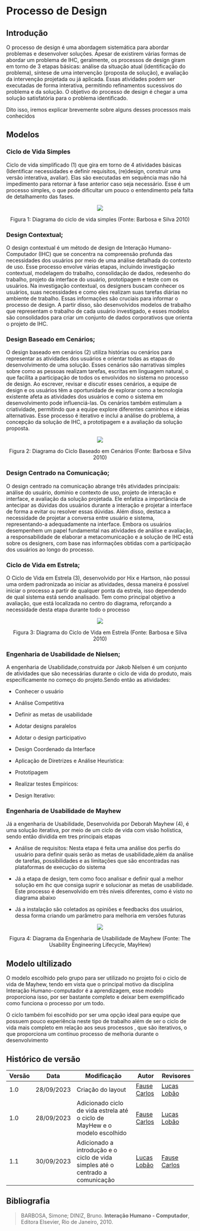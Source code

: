# Processo de Design

## Introdução
O processo de design é uma abordagem sistemática para abordar problemas e desenvolver soluções. Apesar de existirem várias formas de abordar um problema de IHC, geralmente, os processos de design giram em torno de 3 etapas básicas: análise da situação atual (identificação do problema), síntese de uma intervenção (proposta de solução), e avaliação da intervenção projetada ou já aplicada. Essas atividades podem ser executadas de forma interativa, permitindo refinamentos sucessivos do problema e da solução. O objetivo do processo de design é chegar a uma solução satisfatória para o problema identificado.

Dito isso, iremos explicar brevemente sobre alguns desses processos mais conhecidos

## Modelos

### Ciclo de Vida Simples
Ciclo de vida simplificado (1) que gira em torno de 4 atividades básicas (Identificar necessidades e definir requisitos, (re)design, construir uma versão interativa, avaliar). Elas são executadas em sequência mas não há impedimento para retornar à fase anterior caso seja necessário. Esse é um processo simples, o que pode dificultar um pouco o entendimento pela falta de detalhamento das fases.


<div style="text-align: center">
    <img src="../../assets/simples.png">
    <p>Figura 1: Diagrama do ciclo de vida simples (Fonte: Barbosa e Silva 2010)</p>
</div>

### Design Contextual;
O design contextual é um método de design de Interação Humano-Computador (IHC) que se concentra na compreensão profunda das necessidades dos usuários por meio de uma análise detalhada do contexto de uso. Esse processo envolve várias etapas, incluindo investigação contextual, modelagem do trabalho, consolidação de dados, redesenho do trabalho, projeto da interface do usuário, prototipagem e teste com os usuários. Na investigação contextual, os designers buscam conhecer os usuários, suas necessidades e como eles realizam suas tarefas diárias no ambiente de trabalho. Essas informações são cruciais para informar o processo de design. A partir disso, são desenvolvidos modelos de trabalho que representam o trabalho de cada usuário investigado, e esses modelos são consolidados para criar um conjunto de dados corporativos que orienta o projeto de IHC.

### Design Baseado em Cenários;
O design baseado em cenários (2) utiliza histórias ou cenários para representar as atividades dos usuários e orientar todas as etapas do desenvolvimento de uma solução. Esses cenários são narrativas simples sobre como as pessoas realizam tarefas, escritas em linguagem natural, o que facilita a participação de todos os envolvidos no sistema no processo de design. Ao escrever, revisar e discutir esses cenários, a equipe de design e os usuários têm a oportunidade de explorar como a tecnologia existente afeta as atividades dos usuários e como o sistema em desenvolvimento pode influenciá-las. Os cenários também estimulam a criatividade, permitindo que a equipe explore diferentes caminhos e ideias alternativas. Esse processo é iterativo e inclui a análise do problema, a concepção da solução de IHC, a prototipagem e a avaliação da solução proposta.

<div style="text-align: center">
    <img src="../../assets/baseado.png">
    <p>Figura 2: Diagrama do Ciclo Baseado em Cenários (Fonte: Barbosa e Silva 2010)</p>
</div>

### Design Centrado na Comunicação;
O design centrado na comunicação abrange três atividades principais: análise do usuário, domínio e contexto de uso, projeto de interação e interface, e avaliação da solução projetada. Ele enfatiza a importância de antecipar as dúvidas dos usuários durante a interação e projetar a interface de forma a evitar ou resolver essas dúvidas. Além disso, destaca a necessidade de projetar a conversa entre usuário e sistema, representando-a adequadamente na interface. Embora os usuários desempenhem um papel fundamental nas atividades de análise e avaliação, a responsabilidade de elaborar a metacomunicação e a solução de IHC está sobre os designers, com base nas informações obtidas com a participação dos usuários ao longo do processo.

### Ciclo de Vida em Estrela;

O Ciclo de Vida em Estrela (3), desenvolvido por Hix e Hartson, não possui uma ordem padronizada ao iniciar as atividades, dessa maneira é possível iniciar o processo a partir de qualquer ponta da estrela, isso dependendo de qual sistema está sendo analisado. Tem como principal objetivo a avaliação, que está localizada no centro do diagrama, reforçando a necessidade desta etapa durante todo o processo

<div style="text-align: center">
    <img src="../../assets/estrela.jpg">
    <p>Figura 3: Diagrama do  Ciclo de Vida em Estrela (Fonte: Barbosa e Silva 2010)</p>
</div>

### Engenharia de Usabilidade de Nielsen;

A engenharia de Usabilidade,construída por Jakob Nielsen é um conjunto de atividades que são necessárias durante o ciclo de vida do produto, mais especificamente no começo do projeto.Sendo então as atividades:


- Conhecer o usuário

- Análise Competitiva

- Definir as metas de usabilidade

- Adotar designs paralelos

- Adotar o design participativo

- Design Coordenado da Interface

- Aplicação de Diretrizes e Análise Heurística:

- Prototipagem

- Realizar testes Empíricos:

- Design Iterativo:


### Engenharia de Usabilidade de Mayhew

Já a engenharia de Usabilidade, Desenvolvida por Deborah Mayhew (4), é uma solução iterativa, por meio de um ciclo de vida com visão holística, sendo então dividida em tres principais etapas

- Análise de requisitos: Nesta etapa é feita uma análise dos perfis do usuário para definir quais serão as metas de usabilidade,além da análise de tarefas, possibilidades e as limitações que são encontradas nas plataformas  de execução do sistema

- Já a etapa de design, tem como foco analisar e definir qual a melhor solução em ihc que consiga suprir e solucionar as metas de usabilidade. Este processo é desenvolvido em três níveis diferentes, como é visto no diagrama abaixo

- Já a instalação são coletados as opiniões e feedbacks dos usuários, dessa forma criando um parâmetro para melhoria em versões futuras

<div style="text-align: center">
    <img src="../../assets/MayHew.png">
    <p>Figura 4: Diagrama da Engenharia de Usabilidade de Mayhew (Fonte: The Usability Engineering Lifecycle, MayHew)</p>
</div>

## Modelo ultilizado

O modelo escolhido pelo grupo para ser utilizado no projeto foi o ciclo de vida de Mayhew, tendo em vista que o principal motivo da disciplina Interação Humano-computador é a aprendizagem, esse modelo proporciona isso, por ser bastante completo e deixar bem exemplificado como funciona o processo por um todo.

O ciclo também foi escolhido por ser uma opção ideal para equipe que possuem pouco experiência neste tipo de trabalho além de ser o ciclo de vida mais completo em relação aos seus processos , que são iterativos, o que proporciona um contínuo processo de melhoria durante o desenvolvimento 


## Histórico de versão

| Versão | Data       | Modificação                             | Autor                         | Revisores                         |
| ------ | ---------- | --------------------------------------- | ----------------------------- | ----------------------------- |
|    1.0   |   28/09/2023   |   Criação do layout |  [Fause Carlos](https://github.com/FauseSkyWalker)|[Lucas Lobão](https://github.com/lucaslobao-18)|
|    1.0   |   28/09/2023   |   Adicionado ciclo de vida estrela até o ciclo de MayHew e o modelo escolhido |  [Fause Carlos](https://github.com/FauseSkyWalker)|[Lucas Lobão](https://github.com/lucaslobao-18)|
|    1.1   |   30/09/2023   |   Adicionado a introdução  e o ciclo de vida simples até o centrado a comunicação |  [Lucas Lobão](https://github.com/lucaslobao-18)|[Fause Carlos](https://github.com/FauseSkyWalker)|


## Bibliografia

<!-- - BARBOSA, Simone; DINIZ, Bruno. **Interação Humano-Computador**, Editora Elsevier, Rio de Janeiro, 2010.
</div> -->

> BARBOSA, Simone; DINIZ, Bruno. **Interação Humano - Computador**, Editora Elsevier, Rio de Janeiro, 2010.
